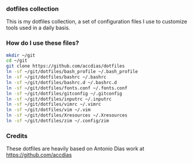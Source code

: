 ### dotfiles collection

This is my dotfiles collection, a set of configuration files I use to customize tools used in a daily basis.

### How do I use these files?

```sh
mkdir ~/git
cd ~/git
git clone https://github.com/accdias/dotfiles
ln -sf ~/git/dotfiles/bash_profile ~/.bash_profile
ln -sf ~/git/dotfiles/bashrc ~/.bashrc
ln -sf ~/git/dotfiles/bashrc.d ~/.bashrc.d
ln -sf ~/git/dotfiles/fonts.conf ~/.fonts.conf
ln -sf ~/git/dotfiles/gitconfig ~/.gitconfig
ln -sf ~/git/dotfiles/inputrc ~/.inputrc
ln -sf ~/git/dotfiles/vimrc ~/.vimrc
ln -sf ~/git/dotfiles/vim ~/.vim
ln -sf ~/git/dotfiles/Xresources ~/.Xresources
ln -sf ~/git/dotfiles/zim ~/.config/zim
```

### Credits

These dotfiles are heavily based on Antonio Dias work at https://github.com/accdias
